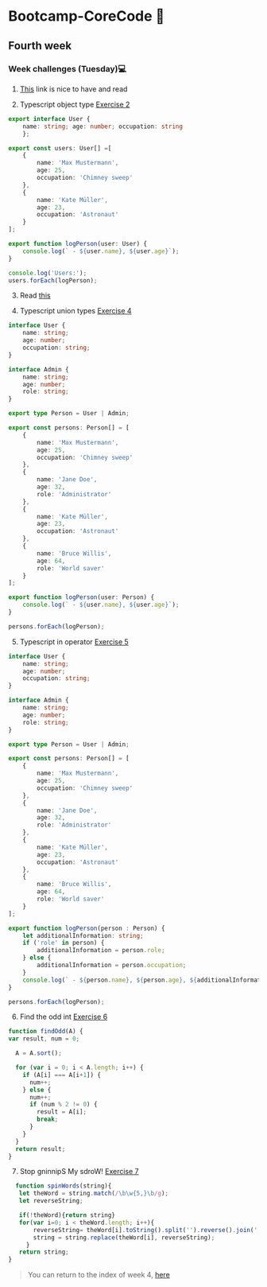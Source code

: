 # Bootcamp-CoreCode 🚀

## Fourth week
### Week challenges (Tuesday)💻
1. [This](https://www.typescriptlang.org/docs/handbook/intro.html) link is nice to have and read

2. Typescript object type [Exercise 2](https://typescript-exercises.github.io/#exercise=1)
```typescript
export interface User {
    name: string; age: number; occupation: string
    };

export const users: User[] =[
    {
        name: 'Max Mustermann',
        age: 25,
        occupation: 'Chimney sweep'
    },
    {
        name: 'Kate Müller',
        age: 23,
        occupation: 'Astronaut'
    }
];

export function logPerson(user: User) {
    console.log(` - ${user.name}, ${user.age}`);
}

console.log('Users:');
users.forEach(logPerson);
```
3. Read [this](https://blog.logrocket.com/types-vs-interfaces-in-typescript/)

4. Typescript union types [Exercise 4](https://typescript-exercises.github.io/#exercise=2)
```typescript
interface User {
    name: string;
    age: number;
    occupation: string;
}

interface Admin {
    name: string;
    age: number;
    role: string;
}

export type Person = User | Admin;

export const persons: Person[] = [
    {
        name: 'Max Mustermann',
        age: 25,
        occupation: 'Chimney sweep'
    },
    {
        name: 'Jane Doe',
        age: 32,
        role: 'Administrator'
    },
    {
        name: 'Kate Müller',
        age: 23,
        occupation: 'Astronaut'
    },
    {
        name: 'Bruce Willis',
        age: 64,
        role: 'World saver'
    }
];

export function logPerson(user: Person) {
    console.log(` - ${user.name}, ${user.age}`);
}

persons.forEach(logPerson);
```
5. Typescript in operator [Exercise 5](https://typescript-exercises.github.io/#exercise=3)
```typescript
interface User {
    name: string;
    age: number;
    occupation: string;
}

interface Admin {
    name: string;
    age: number;
    role: string;
}

export type Person = User | Admin;

export const persons: Person[] = [
    {
        name: 'Max Mustermann',
        age: 25,
        occupation: 'Chimney sweep'
    },
    {
        name: 'Jane Doe',
        age: 32,
        role: 'Administrator'
    },
    {
        name: 'Kate Müller',
        age: 23,
        occupation: 'Astronaut'
    },
    {
        name: 'Bruce Willis',
        age: 64,
        role: 'World saver'
    }
];

export function logPerson(person : Person) {
    let additionalInformation: string;
    if ('role' in person) {
        additionalInformation = person.role;
    } else {
        additionalInformation = person.occupation;
    }
    console.log(` - ${person.name}, ${person.age}, ${additionalInformation}`);
}

persons.forEach(logPerson);
```

6. Find the odd int [Exercise 6](https://www.codewars.com/kata/54da5a58ea159efa38000836)
```javascript
function findOdd(A) {
var result, num = 0;

  A = A.sort();

  for (var i = 0; i < A.length; i++) {
    if (A[i] === A[i+1]) {
      num++;
    } else {
      num++;
      if (num % 2 != 0) {
        result = A[i];
        break;
      }
    }
  }
  return result;
}
```

7. Stop gninnipS My sdroW! [Exercise 7](https://www.codewars.com/kata/5264d2b162488dc400000001)
```javascript
  function spinWords(string){
   let theWord = string.match(/\b\w{5,}\b/g);
   let reverseString;

   if(!theWord){return string}
   for(var i=0; i < theWord.length; i++){
       reverseString= theWord[i].toString().split('').reverse().join('');
       string = string.replace(theWord[i], reverseString);
     }
   return string;
}
```


> You can return to the index of week 4, [here](indexWeek4.md)